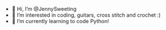 - 👋 Hi, I’m @JennySweeting
- 👀 I’m interested in coding, guitars, cross stitch and crochet :)
- 🌱 I’m currently learning to code Python!




